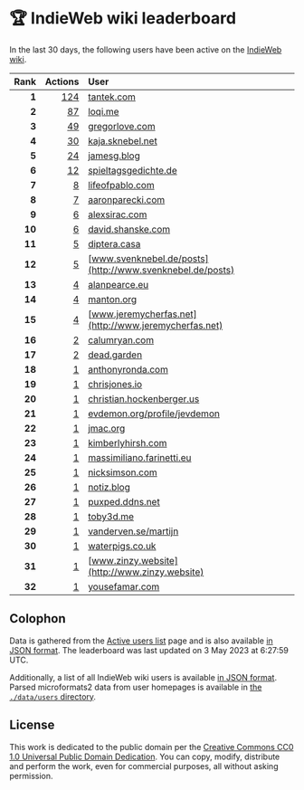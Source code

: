 # 🏆 IndieWeb wiki leaderboard

In the last 30 days, the following users have been active on the [IndieWeb wiki](https://indieweb.org).

| Rank | Actions | User |
|-----:|--------:|:-----|
| **1** | [124](https://indieweb.org/Special:Contributions/Tantek.com) | [tantek.com](http://tantek.com) |
| **2** | [87](https://indieweb.org/Special:Contributions/Loqi.me) | [loqi.me](http://loqi.me) |
| **3** | [49](https://indieweb.org/Special:Contributions/Gregorlove.com) | [gregorlove.com](http://gregorlove.com) |
| **4** | [30](https://indieweb.org/Special:Contributions/Kaja.sknebel.net) | [kaja.sknebel.net](http://kaja.sknebel.net) |
| **5** | [24](https://indieweb.org/Special:Contributions/Jamesg.blog) | [jamesg.blog](http://jamesg.blog) |
| **6** | [12](https://indieweb.org/Special:Contributions/Spieltagsgedichte.de) | [spieltagsgedichte.de](http://spieltagsgedichte.de) |
| **7** | [8](https://indieweb.org/Special:Contributions/Lifeofpablo.com) | [lifeofpablo.com](http://lifeofpablo.com) |
| **8** | [7](https://indieweb.org/Special:Contributions/Aaronparecki.com) | [aaronparecki.com](http://aaronparecki.com) |
| **9** | [6](https://indieweb.org/Special:Contributions/Alexsirac.com) | [alexsirac.com](http://alexsirac.com) |
| **10** | [6](https://indieweb.org/Special:Contributions/David.shanske.com) | [david.shanske.com](http://david.shanske.com) |
| **11** | [5](https://indieweb.org/Special:Contributions/Diptera.casa) | [diptera.casa](http://diptera.casa) |
| **12** | [5](https://indieweb.org/Special:Contributions/Www.svenknebel.de_posts) | [www.svenknebel.de/posts](http://www.svenknebel.de/posts) |
| **13** | [4](https://indieweb.org/Special:Contributions/Alanpearce.eu) | [alanpearce.eu](http://alanpearce.eu) |
| **14** | [4](https://indieweb.org/Special:Contributions/Manton.org) | [manton.org](http://manton.org) |
| **15** | [4](https://indieweb.org/Special:Contributions/Www.jeremycherfas.net) | [www.jeremycherfas.net](http://www.jeremycherfas.net) |
| **16** | [2](https://indieweb.org/Special:Contributions/Calumryan.com) | [calumryan.com](http://calumryan.com) |
| **17** | [2](https://indieweb.org/Special:Contributions/Dead.garden) | [dead.garden](http://dead.garden) |
| **18** | [1](https://indieweb.org/Special:Contributions/Anthonyronda.com) | [anthonyronda.com](http://anthonyronda.com) |
| **19** | [1](https://indieweb.org/Special:Contributions/Chrisjones.io) | [chrisjones.io](http://chrisjones.io) |
| **20** | [1](https://indieweb.org/Special:Contributions/Christian.hockenberger.us) | [christian.hockenberger.us](http://christian.hockenberger.us) |
| **21** | [1](https://indieweb.org/Special:Contributions/Evdemon.org_profile_jevdemon) | [evdemon.org/profile/jevdemon](http://evdemon.org/profile/jevdemon) |
| **22** | [1](https://indieweb.org/Special:Contributions/Jmac.org) | [jmac.org](http://jmac.org) |
| **23** | [1](https://indieweb.org/Special:Contributions/Kimberlyhirsh.com) | [kimberlyhirsh.com](http://kimberlyhirsh.com) |
| **24** | [1](https://indieweb.org/Special:Contributions/Massimiliano.farinetti.eu) | [massimiliano.farinetti.eu](http://massimiliano.farinetti.eu) |
| **25** | [1](https://indieweb.org/Special:Contributions/Nicksimson.com) | [nicksimson.com](http://nicksimson.com) |
| **26** | [1](https://indieweb.org/Special:Contributions/Notiz.blog) | [notiz.blog](http://notiz.blog) |
| **27** | [1](https://indieweb.org/Special:Contributions/Puxped.ddns.net) | [puxped.ddns.net](http://puxped.ddns.net) |
| **28** | [1](https://indieweb.org/Special:Contributions/Toby3d.me) | [toby3d.me](http://toby3d.me) |
| **29** | [1](https://indieweb.org/Special:Contributions/Vanderven.se_martijn) | [vanderven.se/martijn](http://vanderven.se/martijn) |
| **30** | [1](https://indieweb.org/Special:Contributions/Waterpigs.co.uk) | [waterpigs.co.uk](http://waterpigs.co.uk) |
| **31** | [1](https://indieweb.org/Special:Contributions/Www.zinzy.website) | [www.zinzy.website](http://www.zinzy.website) |
| **32** | [1](https://indieweb.org/Special:Contributions/Yousefamar.com) | [yousefamar.com](http://yousefamar.com) |


## Colophon

Data is gathered from the [Active users list](https://indieweb.org/Special:ActiveUsers) page and is also available [in JSON format](https://github.com/jgarber623/indieweb-wiki-leaderboard/blob/main/data/leaderboard.json). The leaderboard was last updated on 3 May 2023 at 6:27:59 UTC.

Additionally, a list of all IndieWeb wiki users is available [in JSON format](https://github.com/jgarber623/indieweb-wiki-leaderboard/blob/main/data/users.json). Parsed microformats2 data from user homepages is available in [the `./data/users` directory](https://github.com/jgarber623/indieweb-wiki-leaderboard/blob/main/data/users).

## License

This work is dedicated to the public domain per the [Creative Commons CC0 1.0 Universal Public Domain Dedication](https://creativecommons.org/publicdomain/zero/1.0/). You can copy, modify, distribute and perform the work, even for commercial purposes, all without asking permission.
